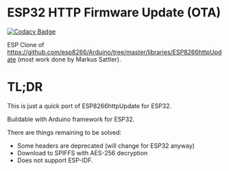 # ESP32 HTTP Firmware Update (OTA)

[![Codacy Badge](https://api.codacy.com/project/badge/Grade/03b36fac07824cd08884e1f19bb34fcb)](https://www.codacy.com/app/suculent/esp32-http-update?utm_source=github.com&amp;utm_medium=referral&amp;utm_content=suculent/esp32-http-update&amp;utm_campaign=Badge_Grade)

ESP Clone of https://github.com/esp8266/Arduino/tree/master/libraries/ESP8266httpUpdate (most work done by Markus Sattler).

# TL;DR

This is just a quick port of ESP8266httpUpdate for ESP32. 

Buildable with Arduino framework for ESP32.

There are things remaining to be solved:

* Some headers are deprecated (will change for ESP32 anyway)
* Download to SPIFFS with AES-256 decryption
* Does not support ESP-IDF.
